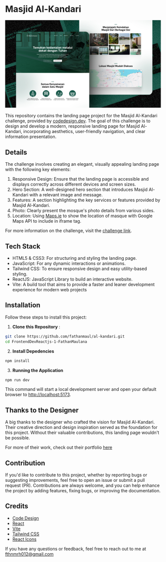 
# Masjid Al-Kandari
<img src="screenshot/thumbnail.jpg" />

This repository contains the landing page project for the Masjid Al-Kandari challenge, provided by [codedesign.dev](https://www.codedesign.dev). The goal of this challenge is to design and develop a modern, responsive landing page for Masjid Al-Kandari, incorporating aesthetics, user-friendly navigation, and clear information presentation.

## Details
The challenge involves creating an elegant, visually appealing landing page with the following key elements:

1. Responsive Design: Ensure that the landing page is accessible and displays correctly across different devices and screen sizes.
2. Hero Section: A well-designed hero section that introduces Masjid Al-Kandari with a relevant image and message.
3. Features: A section highlighting the key services or features provided by Masjid Al-Kandari.
4. Photo: Clearly present the mosque's photo details from various sides.
5. Location: Using [Maps.ie](https://www.maps.ie/create-google-map/) to show the location of masque with Google Maps API to include in iframe tag.

For more information on the challenge, visit the [challenge link](https://codedesign.dev/challenge/masjid-al-kandari).

## Tech Stack
- HTML5 & CSS3: For structuring and styling the landing page.
- JavaScript: For any dynamic interactions or animations.
- Tailwind CSS: To ensure responsive design and easy utility-based styling.
- ReactJS: JavaScript Library to build an interactive website.
- Vite: A build tool that aims to provide a faster and leaner development experience for modern web projects

## Installation
Follow these steps to install this project:
1. **Clone this Repository** :
```bash
git clone https://github.com/fathanmaul/al-kandari.git
cd FrontendDevReactjs-1-FathanMaulana
```
2. **Install Depedencies**
```bash
npm install
```
3. **Running the Application**
```bash
npm run dev
```

This command will start a local development server and open your default browser to [http://localhost:5173](http://localhost:5173`).

## Thanks to the Designer
A big thanks to the designer who crafted the vision for Masjid Al-Kandari. Their creative direction and design inspiration served as the foundation for this project. Without their valuable contributions, this landing page wouldn't be possible.

For more of their work, check out their portfolio [here](https://www.figma.com/@fdhlnrzzmn)

## Contribution
If you'd like to contribute to this project, whether by reporting bugs or suggesting improvements, feel free to open an issue or submit a pull request (PR). Contributions are always welcome, and you can help enhance the project by adding features, fixing bugs, or improving the documentation.

## Credits
- [Code Design](https://codedesign.dev/)
- [React](https://reactjs.org/)
- [Vite](https://vitejs.dev/)
- [Tailwind CSS](https://tailwindcss.com/)
- [React Icons](https://react-icons.github.io/react-icons/)

If you have any questions or feedback, feel free to reach out to me at [fthnmrh012@gmail.com](mailto:fthnmrh012@gmail.com)